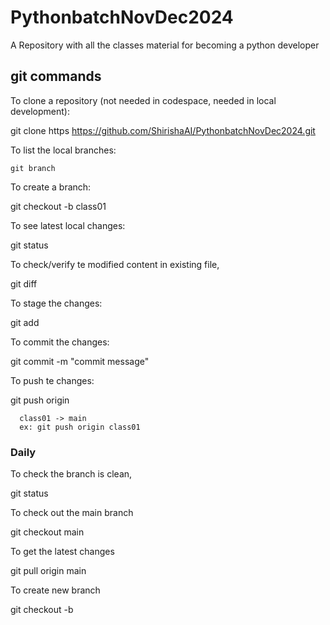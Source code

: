 # PythonbatchNovDec2024

A Repository with all the classes material for becoming a python developer

## git commands

To clone a repository (not needed in codespace, needed in local development):

   git clone https https://github.com/ShirishaAI/PythonbatchNovDec2024.git


To list the local branches: 

    git branch

To create a branch:

   git checkout -b class01

To see latest local changes: 

   git status

To check/verify te modified content in existing file,

   git diff

To stage the changes:

   git add <filename>

To commit the changes:
 
   git commit -m "commit message"

To push te changes:

   git push origin <Sourcebranch>

      class01 -> main 
      ex: git push origin class01


### Daily

To check the branch is clean,

   git status

To check out the main branch 

   git checkout main

To get the latest changes 

   git pull origin main 

To create new branch 

   git checkout -b <NEW BRANCH NAME>
